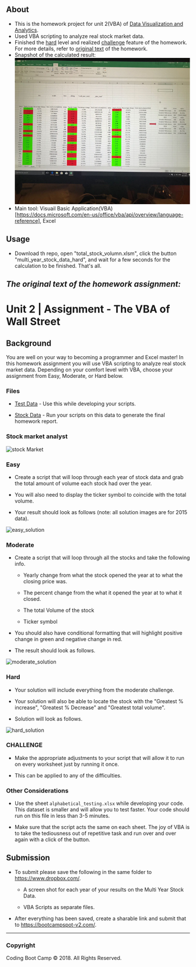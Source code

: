 ## About
   - This is the homework project for unit 2(VBA) of [Data Visualization and Analytics](https://bootcamp.umn.edu/data/landing%20full/).
   - Used VBA scripting to analyze real stock market data.
   - Finished the [hard](https://github.com/yongjinjiang/excel_vba#hard) level and realized [challenge](https://github.com/yongjinjiang/excel_vba#challenge) feature of the homework. For more details, refer to [original text](
#the-original-text-of-the-homework-assignment) of the homework.
   - Snapshot of the calculated result:
      <img src="./stock_hard.jpeg" width="600" height="400">
   - Main tool: Visuail Basic Application(VBA)[https://docs.microsoft.com/en-us/office/vba/api/overview/language-reference], Excel
   
## Usage
  - Download th repo, open "total_stock_volumn.xlsm", click the button "multi_year_stock_data_hard", and wait for a few seconds for the calculation to be finished. That's all.
    


## **_The original text of the homework assignment:_** 
# Unit 2 | Assignment - The VBA of Wall Street

## Background

You are well on your way to becoming a programmer and Excel master! In this homework assignment you will use VBA scripting to analyze real stock market data. Depending on your comfort level with VBA, choose your assignment from Easy, Moderate, or Hard below.

### Files

* [Test Data](02-VBA-Scripting/Homework/alphabtical_testing.xlsx) - Use this while developing your scripts.

* [Stock Data](02-VBA-Scripting/Homework/Multiple_year_stock_data.xlsx) - Run your scripts on this data to generate the final homework report.

### Stock market analyst

![stock Market](Images/stockmarket.jpg)

### Easy

* Create a script that will loop through each year of stock data and grab the total amount of volume each stock had over the year.

* You will also need to display the ticker symbol to coincide with the total volume.

* Your result should look as follows (note: all solution images are for 2015 data).

![easy_solution](Images/easy_solution.png)

### Moderate

* Create a script that will loop through all the stocks and take the following info.

  * Yearly change from what the stock opened the year at to what the closing price was.

  * The percent change from the what it opened the year at to what it closed.

  * The total Volume of the stock

  * Ticker symbol

* You should also have conditional formatting that will highlight positive change in green and negative change in red.

* The result should look as follows.

![moderate_solution](Images/moderate_solution.png)

### Hard

* Your solution will include everything from the moderate challenge.

* Your solution will also be able to locate the stock with the "Greatest % increase", "Greatest % Decrease" and "Greatest total volume".

* Solution will look as follows.

![hard_solution](Images/hard_solution.png)

### CHALLENGE

* Make the appropriate adjustments to your script that will allow it to run on every worksheet just by running it once.

* This can be applied to any of the difficulties.

### Other Considerations

* Use the sheet `alphabetical_testing.xlsx` while developing your code. This dataset is smaller and will allow you to test faster. Your code should run on this file in less than 3-5 minutes.

* Make sure that the script acts the same on each sheet. The joy of VBA is to take the tediousness out of repetitive task and run over and over again with a click of the button.

## Submission

* To submit please save the following in the same folder to <https://www.dropbox.com/>.

  * A screen shot for each year of your results on the Multi Year Stock Data.

  * VBA Scripts as separate files.

* After everything has been saved, create a sharable link and submit that to <https://bootcampspot-v2.com/>.

- - -

### Copyright

Coding Boot Camp © 2018. All Rights Reserved.
